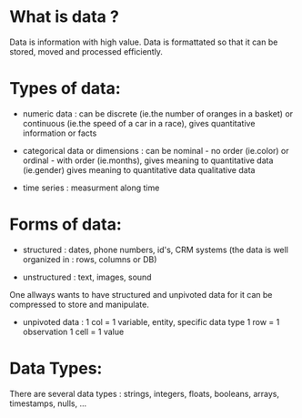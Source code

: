 # What is data ?
Data is information with high value. Data is formattated so that it can be stored, moved and processed efficiently.


# Types of data:

* numeric data :  can be discrete (ie.the number of oranges in a basket) or continuous (ie.the speed of a car in a race), gives quantitative information or facts
	
* categorical data or dimensions : can be nominal - no order (ie.color) or ordinal - with order (ie.months), gives meaning to quantitative data (ie.gender) 
			gives meaning to quantitative data
			qualitative data
      
* time series : measurment along time 

# Forms of data:

* structured : dates, phone numbers, id's, CRM systems (the data is well organized in : rows, columns or DB)

* unstructured : text, images, sound

One allways wants to have structured and unpivoted data for it can be compressed to store and manipulate.
* unpivoted data : 
1 col = 1 variable, entity, specific data type
1 row = 1 observation
1 cell = 1 value


# Data Types:

There are several data types : strings, integers, floats, booleans, arrays, timestamps, nulls, ...




